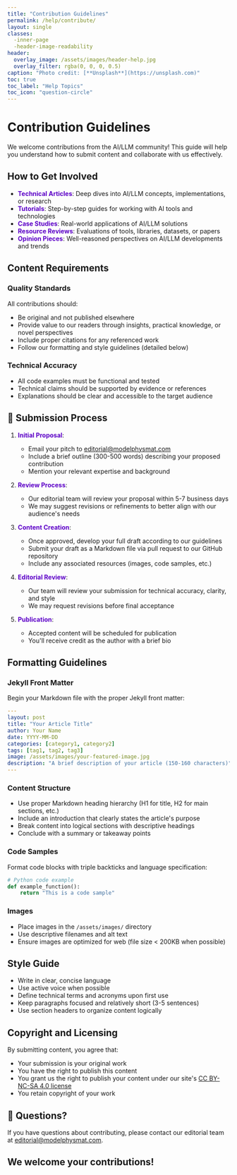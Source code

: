 ```yaml
---
title: "Contribution Guidelines"
permalink: /help/contribute/
layout: single
classes:
  -inner-page
  -header-image-readability
header:
  overlay_image: /assets/images/header-help.jpg
  overlay_filter: rgba(0, 0, 0, 0.5)
caption: "Photo credit: [**Unsplash**](https://unsplash.com)"
toc: true
toc_label: "Help Topics"
toc_icon: "question-circle"
---
```


# Contribution Guidelines

We welcome contributions from the AI/LLM community! This guide will help you understand how to submit content and collaborate with us effectively.

## How to Get Involved

- <span style="color:#5c00c7;">**Technical Articles**</span>: Deep dives into AI/LLM concepts, implementations, or research
- <span style="color:#5c00c7;">**Tutorials**</span>: Step-by-step guides for working with AI tools and technologies
- <span style="color:#5c00c7;">**Case Studies**</span>: Real-world applications of AI/LLM solutions
- <span style="color:#5c00c7;">**Resource Reviews**</span>: Evaluations of tools, libraries, datasets, or papers
- <span style="color:#5c00c7;">**Opinion Pieces**</span>: Well-reasoned perspectives on AI/LLM developments and trends

## Content Requirements

### Quality Standards

All contributions should:
- Be original and not published elsewhere
- Provide value to our readers through insights, practical knowledge, or novel perspectives
- Include proper citations for any referenced work
- Follow our formatting and style guidelines (detailed below)

### Technical Accuracy

- All code examples must be functional and tested
- Technical claims should be supported by evidence or references
- Explanations should be clear and accessible to the target audience

## 📧 Submission Process

1. <span style="color:#5c00c7;">**Initial Proposal**</span>: 
   - Email your pitch to [editorial@modelphysmat.com](mailto:editorial@modelphysmat.com)
   - Include a brief outline (300-500 words) describing your proposed contribution
   - Mention your relevant expertise and background

2. <span style="color:#5c00c7;">**Review Process**</span>:
   - Our editorial team will review your proposal within 5-7 business days
   - We may suggest revisions or refinements to better align with our audience's needs

3. <span style="color:#5c00c7;">**Content Creation**</span>:
   - Once approved, develop your full draft according to our guidelines
   - Submit your draft as a Markdown file via pull request to our GitHub repository
   - Include any associated resources (images, code samples, etc.)

4. <span style="color:#5c00c7;">**Editorial Review**</span>:
   - Our team will review your submission for technical accuracy, clarity, and style
   - We may request revisions before final acceptance

5. <span style="color:#5c00c7;">**Publication**</span>:
   - Accepted content will be scheduled for publication
   - You'll receive credit as the author with a brief bio

## Formatting Guidelines

### Jekyll Front Matter

Begin your Markdown file with the proper Jekyll front matter:

```yaml
---
layout: post
title: "Your Article Title"
author: Your Name
date: YYYY-MM-DD
categories: [category1, category2]
tags: [tag1, tag2, tag3]
image: /assets/images/your-featured-image.jpg
description: "A brief description of your article (150-160 characters)"
---
```

### Content Structure

- Use proper Markdown heading hierarchy (H1 for title, H2 for main sections, etc.)
- Include an introduction that clearly states the article's purpose
- Break content into logical sections with descriptive headings
- Conclude with a summary or takeaway points

### Code Samples

Format code blocks with triple backticks and language specification:

```python
# Python code example
def example_function():
    return "This is a code sample"
```

### Images

- Place images in the `/assets/images/` directory
- Use descriptive filenames and alt text
- Ensure images are optimized for web (file size < 200KB when possible)

## Style Guide

- Write in clear, concise language
- Use active voice when possible
- Define technical terms and acronyms upon first use
- Keep paragraphs focused and relatively short (3-5 sentences)
- Use section headers to organize content logically

## Copyright and Licensing

By submitting content, you agree that:

- Your submission is your original work
- You have the right to publish this content
- You grant us the right to publish your content under our site's [CC BY-NC-SA 4.0 license](https://creativecommons.org/licenses/by-nc-sa/4.0/)
- You retain copyright of your work

## 🤔 Questions?

If you have questions about contributing, please contact our editorial team at [editorial@modelphysmat.com](mailto:editorial@modelphysmat.com).

## We welcome your contributions!